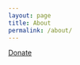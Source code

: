 ```yaml
---
layout: page
title: About
permalink: /about/
---
```


[Donate][donate]


[donate]: https://paypal.me/major94
